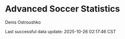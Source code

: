 # Advanced Soccer Statistics
Denis Ostroushko

<!-- gfm -->

Last successful data update: 2025-10-26 02:17:46 CST
